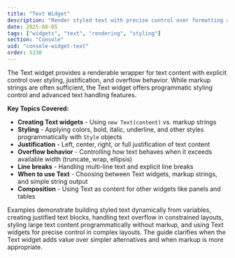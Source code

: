 ```yaml
---
title: "Text Widget"
description: "Render styled text with precise control over formatting and overflow"
date: 2025-08-05
tags: ["widgets", "text", "rendering", "styling"]
section: "Console"
uid: "console-widget-text"
order: 5330
---
```


The Text widget provides a renderable wrapper for text content with explicit control over styling, justification, and overflow behavior. While markup strings are often sufficient, the Text widget offers programmatic styling control and advanced text handling features.

**Key Topics Covered:**

* **Creating Text widgets** - Using `new Text(content)` vs. markup strings
* **Styling** - Applying colors, bold, italic, underline, and other styles programmatically with `Style` objects
* **Justification** - Left, center, right, or full justification of text content
* **Overflow behavior** - Controlling how text behaves when it exceeds available width (truncate, wrap, ellipsis)
* **Line breaks** - Handling multi-line text and explicit line breaks
* **When to use Text** - Choosing between Text widgets, markup strings, and simple string output
* **Composition** - Using Text as content for other widgets like panels and tables

Examples demonstrate building styled text dynamically from variables, creating justified text blocks, handling text overflow in constrained layouts, styling large text content programmatically without markup, and using Text widgets for precise control in complex layouts. The guide clarifies when the Text widget adds value over simpler alternatives and when markup is more appropriate.
